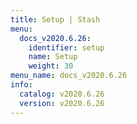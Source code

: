 ```yaml
---
title: Setup | Stash
menu:
  docs_v2020.6.26:
    identifier: setup
    name: Setup
    weight: 30
menu_name: docs_v2020.6.26
info:
  catalog: v2020.6.26
  version: v2020.6.26
---
```


